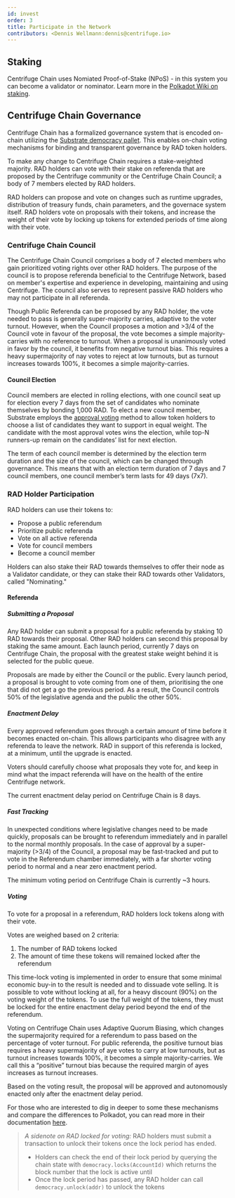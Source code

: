 ```yaml
---
id: invest
order: 3
title: Participate in the Network
contributors: <Dennis Wellmann:dennis@centrifuge.io>
---
```


## Staking

Centrifuge Chain uses Nomiated Proof-of-Stake (NPoS) - in this system you can become a validator or nominator. Learn more in the [Polkadot Wiki on staking](https://wiki.polkadot.network/docs/en/learn-staking).

## Centrifuge Chain Governance

Centrifuge Chain has a formalized governance system that is encoded on-chain utilizing the [Substrate democracy pallet](https://crates.io/crates/pallet-democracy). This enables on-chain voting mechanisms for binding and transparent governance by RAD token holders.

To make any change to Centrifuge Chain requires a stake-weighted majority. RAD holders can vote with their stake on referenda that are proposed by the Centrifuge community or the Centrifuge Chain Council; a body of 7 members elected by RAD holders.

RAD holders can propose and vote on changes such as runtime upgrades, distribution of treasury funds, chain parameters, and the governace system itself. RAD holders vote on proposals with their tokens, and increase the weight of their vote by locking up tokens for extended periods of time along with their vote.

### Centrifuge Chain Council

The Centrifuge Chain Council comprises a body of 7 elected members who gain prioritized voting rights over other RAD holders. The purpose of the council is to propose referenda beneficial to the Centrifuge Network, based on member's expertise and experience in developing, maintaining and using Centrifuge. The council also serves to represent passive RAD holders who may not participate in all referenda.

Though Public Referenda can be proposed by any RAD holder, the vote needed to pass is generally super-majority carries, adaptive to the voter turnout. However, when the Council proposes a motion and >3/4 of the Council vote in favour of the proposal, the vote becomes a simple majority-carries with no reference to turnout. When a proposal is unanimously voted in favor by the council, it benefits from negative turnout bias. This requires a heavy supermajority of nay votes to reject at low turnouts, but as turnout increases towards 100%, it becomes a simple majority-carries.

#### Council Election

Council members are elected in rolling elections, with one council seat up for election every 7 days from the set of candidates who nominate themselves by bonding 1,000 RAD. To elect a new council member, Substrate employs the [approval voting](https://en.wikipedia.org/wiki/Approval_voting) method to allow token holders to choose a list of candidates they want to support in equal weight. The candidate with the most approval votes wins the election, while top-N runners-up remain on the candidates’ list for next election.

The term of each council member is determined by the election term duration and the size of the council, which can be changed through governance. This means that with an election term duration of 7 days and 7 council members, one council member’s term lasts for 49 days (7x7).

### RAD Holder Participation

RAD holders can use their tokens to:

- Propose a public referendum
- Prioritize public referenda
- Vote on all active referenda
- Vote for council members
- Become a council member

Holders can also stake their RAD towards themselves to offer their node as a Validator candidate, or they can stake their RAD towards other Validators, called "Nominating."

#### Referenda

##### Submitting a Proposal

Any RAD holder can submit a proposal for a public referenda by staking 10 RAD towards their proposal. Other RAD holders can second this proposal by staking the same amount. Each launch period, currently 7 days on Centrifuge Chain, the proposal with the greatest stake weight behind it is selected for the public queue.

Proposals are made by either the Council or the public. Every launch period, a proposal is brought to vote coming from one of them, prioritising the one that did not get a go the previous period. As a result, the Council controls 50% of the legislative agenda and the public the other 50%.

##### Enactment Delay

Every approved referendum goes through a certain amount of time before it becomes enacted on-chain. This allows participants who disagree with any referenda to leave the network. RAD in support of this referenda is locked, at a minimum, until the upgrade is enacted.

Voters should carefully choose what proposals they vote for, and keep in mind what the impact referenda will have on the health of the entire Centrifuge network.

The current enactment delay period on Centrifuge Chain is 8 days.

##### Fast Tracking

In unexpected conditions where legislative changes need to be made quickly, proposals can be brought to referendum immediately and in parallel to the normal monthly proposals. In the case of approval by a super-majority (>3/4) of the Council, a proposal may be fast-tracked and put to vote in the Referendum chamber immediately, with a far shorter voting period to normal and a near zero enactment period.

The minimum voting period on Centrifuge Chain is currently ~3 hours.

##### Voting

To vote for a proposal in a referendum, RAD holders lock tokens along with their vote.

Votes are weighed based on 2 criteria:

1. The number of RAD tokens locked
2. The amount of time these tokens will remained locked after the referendum

This time-lock voting is implemented in order to ensure that some minimal economic buy-in to the result is needed and to dissuade vote selling. It is possible to vote without locking at all, for a heavy discount (90%) on the voting weight of the tokens. To use the full weight of the tokens, they must be locked for the entire enactment delay period beyond the end of the referendum.

Voting on Centrifuge Chain uses Adaptive Quorum Biasing, which changes the supermajority required for a referendum to pass based on the percentage of voter turnout. For public referenda, the positive turnout bias requires a heavy supermajority of aye votes to carry at low turnouts, but as turnout increases towards 100%, it becomes a simple majority-carries. We call this a “positive” turnout bias because the required margin of ayes increases as turnout increases.

Based on the voting result, the proposal will be approved and autonomously enacted only after the enactment delay period.

For those who are interested to dig in deeper to some these mechanisms and compare the differences to Polkadot, you can read more in their documentation [here](https://wiki.polkadot.network/docs/en/learn-governance).

> _A sidenote on RAD locked for voting:_
> RAD holders must submit a transaction to unlock their tokens once the lock period has ended.
>
> - Holders can check the end of their lock period by querying the chain state with `democracy.locks(AccountId)` which returns the block number that the lock is active until
> - Once the lock period has passed, any RAD holder can call `democracy.unlock(addr)` to unlock the tokens
